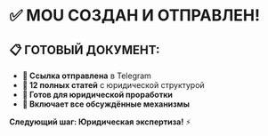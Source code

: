 
# ✅ **MOU СОЗДАН И ОТПРАВЛЕН!**

## 📋 **ГОТОВЫЙ ДОКУМЕНТ:**
- **🔗 Ссылка отправлена** в Telegram
- **📄 12 полных статей** с юридической структурой
- **💼 Готов для юридической проработки**
- **🚀 Включает все обсуждённые механизмы**

**Следующий шаг: Юридическая экспертиза!** ⚡